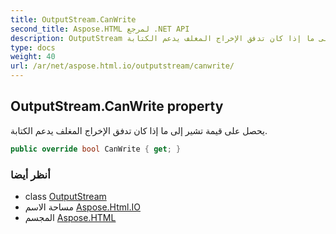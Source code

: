 ```yaml
---
title: OutputStream.CanWrite
second_title: Aspose.HTML لمرجع .NET API
description: OutputStream ملكية. يحصل على قيمة تشير إلى ما إذا كان تدفق الإخراج المغلف يدعم الكتابة.
type: docs
weight: 40
url: /ar/net/aspose.html.io/outputstream/canwrite/
---
```

## OutputStream.CanWrite property

يحصل على قيمة تشير إلى ما إذا كان تدفق الإخراج المغلف يدعم الكتابة.

```csharp
public override bool CanWrite { get; }
```

### أنظر أيضا

* class [OutputStream](../)
* مساحة الاسم [Aspose.Html.IO](../../outputstream/)
* المجسم [Aspose.HTML](../../../)


